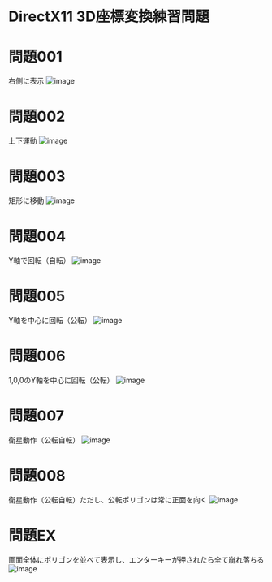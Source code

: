 # DirectX11 3D座標変換練習問題

# 問題001  
右側に表示
![image](https://user-images.githubusercontent.com/29562713/41209475-d316ae9a-6d66-11e8-9043-3cbc48d523f5.png)

# 問題002 
上下運動
![image](https://user-images.githubusercontent.com/29562713/41445011-878c23ce-7081-11e8-8ae6-c4152ade94e3.png)

# 問題003 
矩形に移動
![image](https://user-images.githubusercontent.com/29562713/41445032-b3141d12-7081-11e8-9a0f-8750b695bf21.png)

# 問題004 
Y軸で回転（自転）
![image](https://user-images.githubusercontent.com/29562713/41445062-e7b15c38-7081-11e8-82d4-a374ff986864.png)

# 問題005 
Y軸を中心に回転（公転）
![image](https://user-images.githubusercontent.com/29562713/41445071-fbe164be-7081-11e8-8064-5e3014950f73.png)

# 問題006 
1,0,0のY軸を中心に回転（公転）
![image](https://user-images.githubusercontent.com/29562713/41445136-65cd84e8-7082-11e8-82cf-deaefbb261e3.png)

# 問題007 
衛星動作（公転自転）
![image](https://user-images.githubusercontent.com/29562713/41445182-c60f31e4-7082-11e8-81de-45a261cf3754.png)

# 問題008 
衛星動作（公転自転）ただし、公転ポリゴンは常に正面を向く
![image](https://user-images.githubusercontent.com/29562713/41445199-e3a51854-7082-11e8-8773-0ad79ae912a2.png)

# 問題EX
画面全体にポリゴンを並べて表示し、エンターキーが押されたら全て崩れ落ちる
![image](https://user-images.githubusercontent.com/29562713/41445241-2e414c48-7083-11e8-89b3-1e007bac57e2.png)
